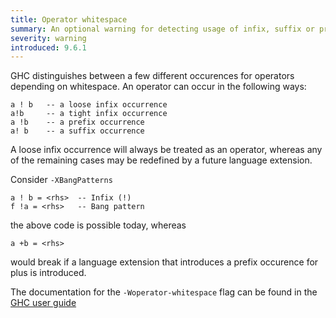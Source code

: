 ```yaml
---
title: Operator whitespace
summary: An optional warning for detecting usage of infix, suffix or prefix operators that could be parsed differently in future due to whitespace.
severity: warning
introduced: 9.6.1
---
```


GHC distinguishes between a few different occurences for operators depending on whitespace.
An operator can occur in the following ways:

```
a ! b   -- a loose infix occurrence
a!b     -- a tight infix occurrence
a !b    -- a prefix occurrence
a! b    -- a suffix occurrence
```
A loose infix occurrence will always be treated as an operator, whereas any of the remaining cases may be redefined by a future language extension.

Consider `-XBangPatterns`

```
a ! b = <rhs>  -- Infix (!)
f !a = <rhs>   -- Bang pattern
```

the above code is possible today, whereas

```
a +b = <rhs>
```

would break if a language extension that introduces a prefix occurence for plus is introduced.

The documentation for the `-Woperator-whitespace` flag can be found in the [GHC user guide](https://downloads.haskell.org/ghc/latest/docs/html/users_guide/using-warnings.html?highlight=whitespace#ghc-flag--Woperator-whitespace)
